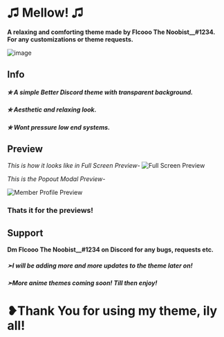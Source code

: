 # ♫ Mellow! ♫

**A relaxing and comforting theme made by Flcooo The Noobist__#1234. For any customizations or theme requests.**

![image](https://user-images.githubusercontent.com/74500652/130725336-fb3d0d44-f1e2-429c-bba7-aad2ad84c04d.png)

## Info

##### ✮ A simple Better Discord theme with transparent background.
##### ✮ Aesthetic and relaxing look.
##### ✮ Wont pressure low end systems.


## Preview

_This is how it looks like in Full Screen Preview-_
![Full Screen Preview](https://media.discordapp.net/attachments/869090631878848573/879620355042476072/unknown.png?width=1037&height=559)

_This is the Popout Modal Preview-_

![Member Profile Preview](https://media.discordapp.net/attachments/869090631878848573/879623009206419538/unknown.png?width=245&height=559)

### Thats it for the previews!


## Support

**Dm Flcooo The Noobist__#1234 on Discord for any bugs, requests etc.**

##### ➣I will be adding more and more updates to the theme later on!
##### ➣More anime themes coming soon! Till then enjoy!

# ❥Thank You for using my theme, ily all!
